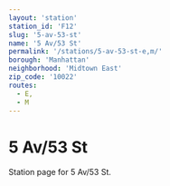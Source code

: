 ```yaml
---
layout: 'station'
station_id: 'F12'
slug: '5-av-53-st'
name: '5 Av/53 St'
permalink: '/stations/5-av-53-st-e,m/'
borough: 'Manhattan'
neighborhood: 'Midtown East'
zip_code: '10022'
routes:
  - E,
  - M
---
```

# 5 Av/53 St

Station page for 5 Av/53 St.
